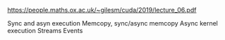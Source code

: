 https://people.maths.ox.ac.uk/~gilesm/cuda/2019/lecture_06.pdf

Sync and asyn execution
Memcopy, sync/async memcopy
Async kernel execution
Streams
Events
